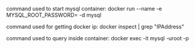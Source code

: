 command used to start mysql container:
docker run --name <container-name> -e MYSQL_ROOT_PASSWORD=<password> -d mysql

command used for getting docker ip:
docker inspect <container-name> | grep "IPAddress"

command used to query inside container:
docker exec -it <container-name> mysql -uroot -p<password>